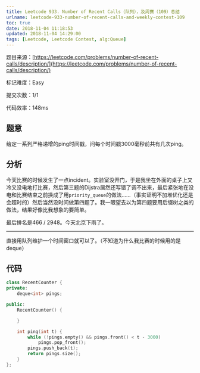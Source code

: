 ```yaml
---
title: Leetcode 933. Number of Recent Calls（队列），及周赛（109）总结
urlname: leetcode-933-number-of-recent-calls-and-weekly-contest-109
toc: true
date: 2018-11-04 11:18:53
updated: 2018-11-04 14:29:00
tags: [Leetcode, Leetcode Contest, alg:Queue]
---
```


题目来源：[https://leetcode.com/problems/number-of-recent-calls/description/](https://leetcode.com/problems/number-of-recent-calls/description/)

标记难度：Easy

提交次数：1/1

代码效率：148ms

## 题意

给定一系列严格递增的ping时间戳，问每个时间戳3000毫秒前共有几次ping。

## 分析

今天比赛的时候发生了一点incident。实验室没开门，于是我坐在外面的桌子上又冷又没电地打比赛，然后第三题的Dijstra居然还写错了调不出来，最后紧张地在没电和比赛结束之前换成了用`priority_queue`的做法……（事实证明不加堆优化还是会超时的）然后当然没时间做第四题了。我一眼望去以为第四题要用后缀树之类的做法，结果好像比我想象的要简单。

最后排名是466 / 2948。今天北京下雨了。

---

直接用队列维护一个时间窗口就可以了。（不知道为什么我比赛的时候用的是deque）

## 代码

```cpp
class RecentCounter {
private:
    deque<int> pings;

public:
    RecentCounter() {

    }

    int ping(int t) {
        while (!pings.empty() && pings.front() < t - 3000)
            pings.pop_front();
        pings.push_back(t);
        return pings.size();
    }
};
```
